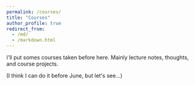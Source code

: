 ```yaml
---
permalink: /courses/
title: "Courses"
author_profile: true
redirect_from: 
  - /md/
  - /markdown.html
---
```


I'll put somes courses taken before here. Mainly lecture notes, thoughts, and course projects.

(I think I can do it before June, but let's see...)

